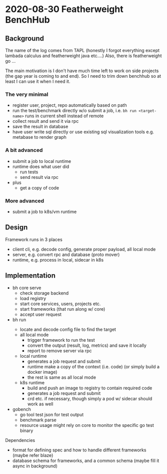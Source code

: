 # 2020-08-30 Featherweight BenchHub

## Background

The name of the log comes from TAPL (honestly I forgot everything except lambada calculus and featherweight java etc....)
Also, there is featherweight go ...

The main motivation is I don't have much time left to work on side projects (the gap year is coming to and end).
So I need to trim down benchhub so at least I can use it when I need it.

### The very minimal

- register user, project, repo automatically based on path
- run the test/benchmark directly w/o submit a job, i.e. `bh run <target-name>` runs in current shell instead of remote
- collect result and send it via rpc
- save the result in database
- have user write sql directly or use existing sql visualization tools e.g. metabase to render graph

### A bit advanced

- submit a job to local runtime
- runtime does what user did
  - run tests
  - send result via rpc
- plus
  - get a copy of code

### More advanced

- submit a job to k8s/vm runtime

## Design

Framework runs in 3 places

- client cli, e.g. decode config, generate proper payload, all local mode
- server, e.g. convert rpc and database (proto mover)
- runtime, e.g. process in local, sidecar in k8s

## Implementation

- bh core serve
  - check storage backend
  - load registry
  - start core services, users, projects etc.
  - start frameworks (that run along w/ core)
  - accept user request
- bh run <target-name>
  - locate and decode config file to find the target
  - all local mode
    - trigger framework to run the test
    - convert the output (result, log, metrics) and save it locally
    - report to remove server via rpc
  - local runtime
    - generates a job request and submit
    - runtime make a copy of the context (i.e. code) (or simply build a docker image)
    - the rest is same as all local mode
  - k8s runtime
    - build and push an image to registry to contain required code
    - generates a job request and submit
    - crd etc. if necessary, though simply a pod w/ sidecar should work as well
- gobench
  - go tool test json for test output
  - benchmark parse
  - resource usage might rely on core to monitor the specific go test binary
  
Dependencies

- format for defining spec and how to handle different frameworks (maybe refer blaze)
- database schema for frameworks, and a common schema (maybe fill it async in background)